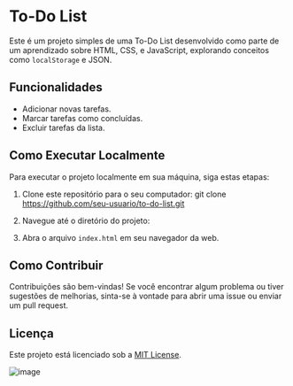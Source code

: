 # To-Do List

Este é um projeto simples de uma To-Do List desenvolvido como parte de um aprendizado sobre HTML, CSS, e JavaScript, explorando conceitos como `localStorage` e JSON.

## Funcionalidades

- Adicionar novas tarefas.
- Marcar tarefas como concluídas.
- Excluir tarefas da lista.

## Como Executar Localmente

Para executar o projeto localmente em sua máquina, siga estas etapas:

1. Clone este repositório para o seu computador:
git clone https://github.com/seu-usuario/to-do-list.git

2. Navegue até o diretório do projeto:

3. Abra o arquivo `index.html` em seu navegador da web.

## Como Contribuir

Contribuições são bem-vindas! Se você encontrar algum problema ou tiver sugestões de melhorias, sinta-se à vontade para abrir uma issue ou enviar um pull request.

## Licença

Este projeto está licenciado sob a [MIT License](LICENSE).

![image](https://github.com/K1rit03/To-do-List/assets/80282965/b3fbfc67-f673-4396-a008-90a6f5c12d1c)
